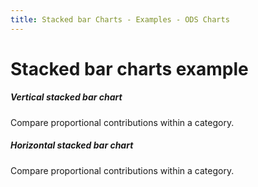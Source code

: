 ```yaml
---
title: Stacked bar Charts - Examples - ODS Charts
---
```


<div class="title-bar">
  <div class="container-xxl">
    <h1 class="display-1">Stacked bar charts example</h1>
  </div>
</div>
<div class="container-xxl d-flex flex-nowrap pt-3">
  <div class="card w-100">
    <div class="card-body">
      <h5 class="card-title">Vertical stacked bar chart</h5>
      <p class="card-text">Compare proportional contributions within a category.</p>
      <div id="barChartSV"></div>
      <script>
        window.addEventListener('DOMContentLoaded', () => {
          window.generateBarChart('barChartSV', false, true, true);
        });
      </script>
    </div>
  </div>
</div>
<div class="container-xxl d-flex flex-nowrap pt-3">
  <div class="card w-100">
    <div class="card-body">
      <h5 class="card-title">Horizontal stacked bar chart</h5>
      <p class="card-text">Compare proportional contributions within a category.</p>
      <div id="barChartSH"></div>
      <script>
        window.addEventListener('DOMContentLoaded', () => {
          window.generateBarChart('barChartSH', true, true, true);
        });
      </script>
    </div>
  </div>
</div>
